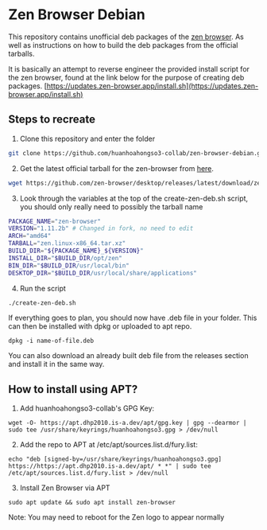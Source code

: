 # Zen Browser Debian
This repository contains unofficial deb packages of the [zen browser](https://zen-browser.app/). As well as 
instructions on how to build the deb packages from the official tarballs. 

It is basically an attempt to reverse engineer the provided install script
for the zen browser, found at the link below for the purpose of creating deb packages.
[https://updates.zen-browser.app/install.sh](https://updates.zen-browser.app/install.sh)

## Steps to recreate
1. Clone this repository and enter the folder
```bash 
git clone https://github.com/huanhoahongso3-collab/zen-browser-debian.git & cd zen-browser-debian
```

2. Get the latest official tarball for the zen-browser from [here](https://github.com/zen-browser/desktop/releases). 
```bash
wget https://github.com/zen-browser/desktop/releases/latest/download/zen.linux-x86_64.tar.xz
```

3. Look through the variables at the top of the create-zen-deb.sh script, you
   should only really need to possibly the tarball name
```bash
PACKAGE_NAME="zen-browser"
VERSION="1.11.2b" # Changed in fork, no need to edit
ARCH="amd64"
TARBALL="zen.linux-x86_64.tar.xz"
BUILD_DIR="${PACKAGE_NAME}_${VERSION}"
INSTALL_DIR="$BUILD_DIR/opt/zen"
BIN_DIR="$BUILD_DIR/usr/local/bin"
DESKTOP_DIR="$BUILD_DIR/usr/local/share/applications"
```

4. Run the script
```bash
./create-zen-deb.sh
```
If everything goes to plan, you should now have .deb file in your folder. This
can then be installed with dpkg or uploaded to apt repo.

```
dpkg -i name-of-file.deb
```

You can also download an already built deb file from the releases section and
install it in the same way. 


## How to install using APT?
1. Add huanhoahongso3-collab's GPG Key:
```
wget -O- https://apt.dhp2010.is-a.dev/apt/gpg.key | gpg --dearmor | sudo tee /usr/share/keyrings/huanhoahongso3.gpg > /dev/null
```
2. Add the repo to APT at /etc/apt/sources.list.d/fury.list:
```
echo "deb [signed-by=/usr/share/keyrings/huanhoahongso3.gpg] https://https://apt.dhp2010.is-a.dev/apt/ * *" | sudo tee /etc/apt/sources.list.d/fury.list > /dev/null
```
3. Install Zen Browser via APT
```
sudo apt update && sudo apt install zen-browser
```
Note: You may need to reboot for the Zen logo to appear normally
